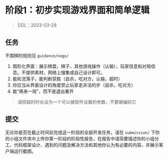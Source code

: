 # 阶段1：初步实现游戏界面和简单逻辑

> DDL：2023-03-28

## 任务

不围棋的规则见 `guidance/nogo/`

1. 图形化界面：展示棋盘，棋子，其他游戏操作（认输），玩家信息和对局信息。不提供素材，网络上搜集或自己设计即可。
2. 能轮流落子，能判断获胜（自杀，吃对方，认输，超时）
3. 你应当从界面设计的角度禁止玩家走非法的步（自杀，吃对方）
4. 能“再来一局”，而不是退出重开

> 请把超时时长设为一个可以被软件设置的参数，不要硬编码它

## 提交

无论你是否在截止时间前完成这一阶段的全部开发任务，请在 `submission/` 下你的小组文件夹中上传你第一阶段的阶段性报告，在报告中请简要描述你的小组分工、代码框架设计、遇到的问题及解决方法和其他你认为有必要的内容，并展示客户端运行截图。
